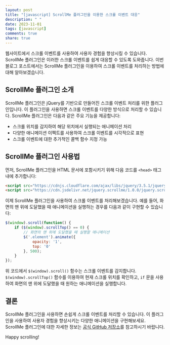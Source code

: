```yaml
---
layout: post
title: "[javascript] ScrollMe 플러그인을 이용한 스크롤 이벤트 대응"
description: " "
date: 2023-11-01
tags: [javascript]
comments: true
share: true
---
```


웹사이트에서 스크롤 이벤트를 사용하여 사용자 경험을 향상시킬 수 있습니다. ScrollMe 플러그인은 이러한 스크롤 이벤트를 쉽게 대응할 수 있도록 도와줍니다. 이번 블로그 포스트에서는 ScrollMe 플러그인을 이용하여 스크롤 이벤트를 처리하는 방법에 대해 알아보겠습니다.

## ScrollMe 플러그인 소개

ScrollMe 플러그인은 jQuery를 기반으로 만들어진 스크롤 이벤트 처리를 위한 플러그인입니다. 이 플러그인을 사용하면 스크롤 이벤트를 다양한 방식으로 처리할 수 있습니다. ScrollMe 플러그인은 다음과 같은 주요 기능을 제공합니다:

- 스크롤 위치를 감지하여 해당 위치에서 실행되는 애니메이션 처리
- 다양한 애니메이션 이펙트를 사용하여 스크롤 이벤트를 시각적으로 표현
- 스크롤 이벤트에 대한 추가적인 콜백 함수 지정 가능

## ScrollMe 플러그인 사용법

먼저, ScrollMe 플러그인을 HTML 문서에 포함시키기 위해 다음 코드를 `<head>` 태그 내에 추가합니다:

```html
<script src="https://cdnjs.cloudflare.com/ajax/libs/jquery/3.5.1/jquery.min.js"></script>
<script src="https://cdn.jsdelivr.net/jquery.scrollme/1.0.0/jquery.scrollme.min.js"></script>
```

이제 ScrollMe 플러그인을 사용하여 스크롤 이벤트를 처리해보겠습니다. 예를 들어, 화면의 맨 위에 도달했을 때 애니메이션을 실행하는 경우를 다음과 같이 구현할 수 있습니다:

```javascript
$(window).scroll(function() {
    if ($(window).scrollTop() == 0) {
        // 화면의 맨 위에 도달했을 때 실행할 애니메이션
        $('.element').animate({
            opacity: '1',
            top: '0'
        }, 500);
    }
});
```

위 코드에서 `$(window).scroll()` 함수는 스크롤 이벤트를 감지합니다. `$(window).scrollTop()` 함수를 이용하여 현재 스크롤 위치를 확인하고, `if` 문을 사용하여 화면의 맨 위에 도달했을 때 원하는 애니메이션을 실행합니다.

## 결론

ScrollMe 플러그인을 사용하면 손쉽게 스크롤 이벤트를 처리할 수 있습니다. 이 플러그인을 사용하여 사용자 경험을 향상시키는 다양한 애니메이션을 구현해보세요. ScrollMe 플러그인에 대한 자세한 정보는 [공식 GitHub 저장소](https://github.com/nckprsn/scrollme)를 참고하시기 바랍니다.

Happy scrolling!